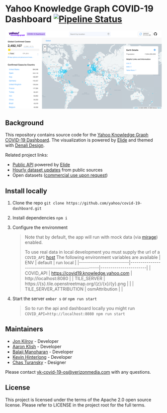 # Yahoo Knowledge Graph COVID-19 Dashboard [![Pipeline Status][status-image]][status-url]

![Dashboard Preview](./public/assets/images/social.png)

## Background

This repository contains source code for the [Yahoo Knowledge Graph COVID-19 Dashboard](https://yahoo.github.io/covid-19-dashboard). The visualization is powered by [Elide](https://github.com/yahoo/elide) and themed with [Denali Design](https://github.com/denali-design).

Related project links:

- [Public API](https://github.com/yahoo/covid-19-api/) powered by [Elide](https://elide.io/)
- [Hourly dataset updates](https://github.com/yahoo/covid-19-data/) from public sources
- Open datasets ([commercial use upon request](https://docs.google.com/forms/d/e/1FAIpQLSdINfXR6S0ZmOGSvdvg4WUKzhqvDxltLoa4q4btQ4gkJokTPw/viewform))

## Install locally

1. Clone the repo `git clone https://github.com/yahoo/covid-19-dashboard.git`

2. Install dependencies `npm i`

3. Configure the environment

   > Note that by default, the app will run with mock data (via [mirage](https://miragejs.com/)) enabled.
   >
   > To use real data in local development you must supply the url of a `COVID_API` [host](https://github.com/yahoo/covid-19-api/#install-locally)
   > The following environment variables are available
   > | ENV | default | run local |
   > |-------------------------|----------------------------------------------------|-----------------------|
   > | COVID_API | https://covid19.knowledge.yahoo.com | http://localhost:8080 |
   > | TILE_SERVER | https://{s}.tile.openstreetmap.org/{z}/{x}/{y}.png | |
   > | TILE_SERVER_ATTRIBUTION | osmAttribution | |

4. Start the server `ember s` or `npm run start`

   > So to run the api and dashboard locally you might run `COVID_API=http://localhost:8080 npm run start`

## Maintainers

- [Jon Kilroy](https://www.linkedin.com/in/jon-kilroy-52545b4/) - Developer
- [Aaron Klish](https://www.linkedin.com/in/aaron-klish-005927/) - Developer
- [Balaji Manoharan](https://www.linkedin.com/in/balaji-manoharan-08006018/) - Developer
- [Kevin Hinterlong](https://www.linkedin.com/in/kevinhinterlong/) - Developer
- [Chas Turansky](https://www.linkedin.com/in/chasturansky) - Designer

Please contact yk-covid-19-os@verizonmedia.com with any questions.

## License

This project is licensed under the terms of the Apache 2.0 open source license. Please refer to LICENSE in the project root for the full terms.

[status-image]: https://cd.screwdriver.cd/pipelines/4627/badge
[status-url]: https://cd.screwdriver.cd/pipelines/4627
